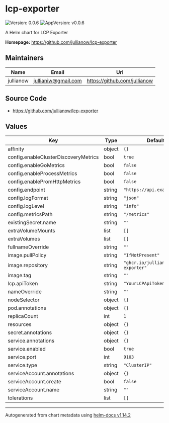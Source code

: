# lcp-exporter

![Version: 0.0.6](https://img.shields.io/badge/Version-0.0.6-informational?style=flat-square) ![AppVersion: v0.0.6](https://img.shields.io/badge/AppVersion-v0.0.6-informational?style=flat-square)

A Helm chart for LCP Exporter

**Homepage:** <https://github.com/jullianow/lcp-exporter>

## Maintainers

| Name | Email | Url |
| ---- | ------ | --- |
| jullianow | <jullianiw@gmail.com> | <https://github.com/jullianow> |

## Source Code

* <https://github.com/jullianow/lcp-exporter>

## Values

| Key | Type | Default | Description |
|-----|------|---------|-------------|
| affinity | object | `{}` |  |
| config.enableClusterDiscoveryMetrics | bool | `true` |  |
| config.enableGoMetrics | bool | `false` |  |
| config.enableProcessMetrics | bool | `false` |  |
| config.enablePromHttpMetrics | bool | `false` |  |
| config.endpoint | string | `"https://api.example.com"` |  |
| config.logFormat | string | `"json"` |  |
| config.logLevel | string | `"info"` |  |
| config.metricsPath | string | `"/metrics"` |  |
| existingSecret.name | string | `""` |  |
| extraVolumeMounts | list | `[]` |  |
| extraVolumes | list | `[]` |  |
| fullnameOverride | string | `""` |  |
| image.pullPolicy | string | `"IfNotPresent"` |  |
| image.repository | string | `"ghcr.io/julliano/lcp-exporter"` |  |
| image.tag | string | `""` |  |
| lcp.apiToken | string | `"YourLCPApiToken"` |  |
| nameOverride | string | `""` |  |
| nodeSelector | object | `{}` |  |
| pod.annotations | object | `{}` |  |
| replicaCount | int | `1` |  |
| resources | object | `{}` |  |
| secret.annotations | object | `{}` |  |
| service.annotations | object | `{}` |  |
| service.enabled | bool | `true` |  |
| service.port | int | `9103` |  |
| service.type | string | `"ClusterIP"` |  |
| serviceAccount.annotations | object | `{}` |  |
| serviceAccount.create | bool | `false` |  |
| serviceAccount.name | string | `""` |  |
| tolerations | list | `[]` |  |

----------------------------------------------
Autogenerated from chart metadata using [helm-docs v1.14.2](https://github.com/norwoodj/helm-docs/releases/v1.14.2)

